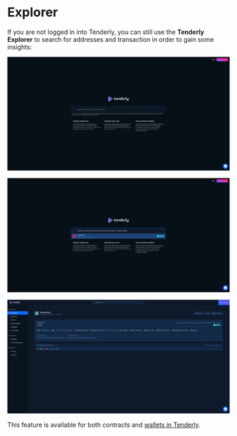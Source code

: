 # Explorer

If you are not logged in into Tenderly, you can still use the **Tenderly Explorer** to search for addresses and transaction in order to gain some insights:

![](<.gitbook/assets/Screenshot 2021-10-15 at 12.49.00.png>)

![](<.gitbook/assets/Screenshot 2021-10-15 at 12.50.24.png>)

![](<.gitbook/assets/Screenshot 2021-10-15 at 12.50.57.png>)

This feature is available for both contracts and [wallets in Tenderly](broken-reference).
